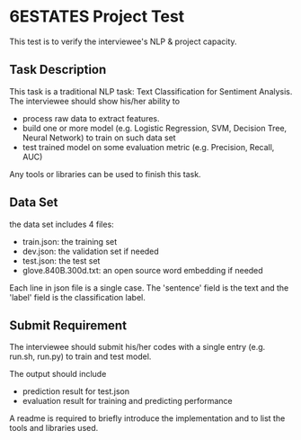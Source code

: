 6ESTATES Project Test
=============
This test is to verify the interviewee's NLP & project capacity. 

## Task Description
This task is a traditional NLP task: Text Classification for Sentiment Analysis. The interviewee should show his/her ability to 

- process raw data to extract features.
- build one or more model (e.g. Logistic Regression, SVM, Decision Tree, Neural Network) to train on such data set
- test trained model on some evaluation metric (e.g. Precision, Recall, AUC)

Any tools or libraries can be used to finish this task.

## Data Set
the data set includes 4 files:

- train.json: the training set
- dev.json: the validation set if needed
- test.json: the test set 
- glove.840B.300d.txt: an open source word embedding if needed

Each line in json file is a single case. The 'sentence' field is the text and the 'label' field is the classification label.

## Submit Requirement
The interviewee should submit his/her codes with a single entry (e.g. run.sh, run.py) to train and test model.

The output should include

- prediction result for test.json
- evaluation result for training and predicting performance

A readme is required to briefly introduce the implementation and to list the tools and libraries used.


